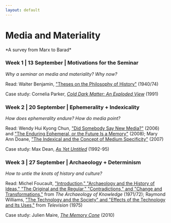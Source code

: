 ```yaml
---
layout: default
---
```


# Media and Materiality

<div class="lead pretty-links">
*A survey from Marx to Barad* 

### Week 1 | 13 September | Motivations for the Seminar 
*Why a seminar on media and materiality? Why now?*

Read: Walter Benjamin, ["Theses on the Philosophy of History"](http://jenteryteaches.com/noneshall/cspt/benjaminTheses.pdf) (1940/74)

Case study: Cornelia Parker, [*Cold Dark Matter: An Exploded View*](http://www.tate.org.uk/art/artworks/parker-cold-dark-matter-an-exploded-view-t06949) (1991)

### Week 2 | 20 September | Ephemerality + Indexicality 
*How does ephemerality endure? How do media point?* 

Read: Wendy Hui Kyong Chun, ["Did Somebody Say New Media?"](http://www.jenteryteaches.com/noneshall/cspt/chunNewMedia.pdf) (2006) and ["The Enduring Ephemeral, or the Future Is a Memory"](http://www.jenteryteaches.com/noneshall/cspt/chunEnduringEphemeral.pdf) (2008); Mary Ann Doane, ["The Indexical and the Concept of Medium Specificity"](http://www.jenteryteaches.com/noneshall/cspt/doaneIndexical.pdf) (2007)

Case study: Max Dean, [*As Yet Untitled*](http://ccca.concordia.ca/artists/work_detail.html?languagePref=en&mkey=72335&title=As+Yet+Untitled&artist=Max+Dean&link_id=10233) (1992-95)

### Week 3 | 27 September | Archaeology + Determinism
*How to untie the knots of history and culture?* 

Read: Michel Foucault, ["Introduction," "Archaeology and the History of Ideas," "The Original and the Regular," "Contradictions," and "Change and Transformations,"](http://www.jenteryteaches.com/noneshall/cspt/foucaultArchaeology.pdf) from *The Archaeology of Knowledge* (1971/72); Raymond Williams, ["The Technology and the Society" and "Effects of the Technology and Its Uses,"](http://www.jenteryteaches.com/noneshall/cspt/williamsTelevision.pdf) from *Television* (1975)

Case study: Julien Maire, [*The Memory Cone*](http://julienmaire.ideenshop.net/docs/memory_cone.pdf) (2010)
</div> 

